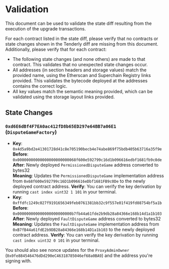 # Validation

This document can be used to validate the state diff resulting from the execution of the upgrade transactions.

For each contract listed in the state diff, please verify that no contracts or state changes shown in the Tenderly diff are missing from this document. Additionally, please verify that for each contract:

- The following state changes (and none others) are made to that contract. This validates that no unexpected state changes occur.
- All addresses (in section headers and storage values) match the provided name, using the Etherscan and Superchain Registry links provided. This validates the bytecode deployed at the addresses contains the correct logic.
- All key values match the semantic meaning provided, which can be validated using the storage layout links provided.

## State Changes

### `0xd6E6dBf4F7EA0ac412fD8b65ED297e64BB7a06E1` (`DisputeGameFactory`)

- **Key**: `0x4d5a9bd2e41301728d41c8e705190becb4e74abe869f75bdb405b63716a35f9e` <br/>
  **Before**: `0x00000000000000000000000068f600e592799c16d1b096616edbf1681fb9c0de` <br/>
  **After**: Newly deployed `PermissionedDisputeGame` address converted to bytes32 <br/>
  **Meaning**: Updates the `PermissionedDisputeGame` implementation address from `0x68f600e592799c16D1b096616eDbf1681FB9c0De` to the newly deployed contract address.
  **Verify**: You can verify the key derivation by running `cast index uint32 1 101` in your terminal.
- **Key**: `0xffdfc1249c027f9191656349feb0761381bb32c9f557e01f419fd08754bf5a1b` <br/>
  **Before**: `0x000000000000000000000000b7fb44a61fde2b9db28a84366e168b14d1a1b103` <br/>
  **After**: Newly deployed `FaultDisputeGame` address converted to bytes32 <br/>
  **Meaning**: Updates the `FaultDisputeGame` implementation address from `0xB7fB44a61fdE2b9DB28a84366e168b14D1a1b103` to the newly deployed contract address.
  **Verify**: You can verify the key derivation by running `cast index uint32 0 101` in your terminal.

You should also see nonce updates for the `ProxyAdminOwner` (`0x0fe884546476dDd290eC46318785046ef68a0BA9`) and the address you're signing with.
